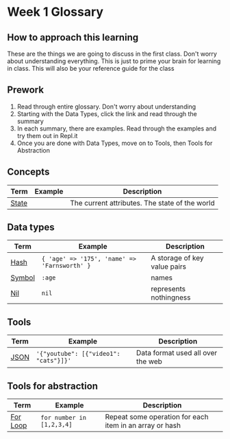 # Week 1 Glossary

## How to approach this learning
These are the things we are going to discuss in the first class.  Don't worry about understanding everything.  This is just to prime your brain for learning in class.
This will also be your reference guide for the class

## Prework
1) Read through entire glossary.  Don't worry about understanding  
2) Starting with the Data Types, click the link and read through the summary  
3) In each summary, there are examples.  Read through the examples and try them out in Repl.it
4) Once you are done with Data Types, move on to Tools, then Tools for Abstraction


## Concepts
| Term | Example | Description |
| --- | --- | --- |
| [State](/explanations/state.md) | | The current attributes.  The state of the world |

## Data types
| Term | Example | Description |
| --- | --- | --- |
| [Hash](/explanations/hash.md) | `{ 'age' => '175', 'name' => 'Farnsworth' }` | A storage of key value pairs |
| [Symbol](/explanations/symbol.md)| `:age` | names |
| [Nil](/explanations/nil.md)| `nil` | represents nothingness |

## Tools
| Term | Example | Description |
| --- | --- | --- |
| [JSON](/explanations/json.md) | `'{"youtube": [{"video1": "cats"}]}'` | Data format used all over the web |

## Tools for abstraction
| Term | Example | Description |
| --- | --- | --- |
| [For Loop](/explanations/for_loop.md) | `for number in [1,2,3,4]` | Repeat some operation for each item in an array or hash |

